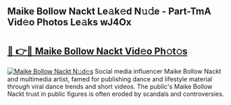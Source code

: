 ## Maike Bollow Nackt Le𝚊k𝚎d N𝚞𝚍e - Part-TmA Vid𝚎o Photos Le𝚊ks wJ4Ox

# <h2><a href="http://fb35baq.evod.top/?m=Maike+Bollow+Nackt">🔗 👉🔴 Maike Bollow Nackt Vid𝚎o Ph𝚘t𝚘s</a></h2>

[![Maike Bollow Nackt N𝚞d𝚎s](https://i.imgur.com/8V9OHl7.gif)](http://fb35baq.evod.top/?m=Maike+Bollow+Nackt)
Social media influencer Maike Bollow Nackt and multimedia artist, famed for publishing dance and lifestyle material through viral dance trends and short videos. The public's Maike Bollow Nackt trust in public figures is often eroded by scandals and controversies. 
